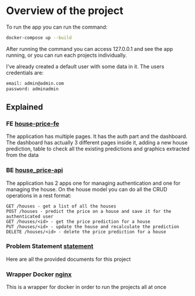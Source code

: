 # Overview of the project

To run the app you can run the command:
```sh
docker-compose up --build
```
After running the command you can access 127.0.0.1 and see the app running, or you can run each projects individually.

I've already created a default user with some data in it. The users credentials are:
```html
email: admin@admin.com 
password: adminadmin
```

## Explained

### FE [house-price-fe](https://github.com/galoscar07/HouseEvaluation/tree/main/housing-price-fe)

The application has multiple pages. It has the auth part and the dashboard. The dashboard has actually 3 different pages inside it,
adding a new house prediction, table to check all the existing predictions and graphics extracted from the data

### BE [house_price-api](https://github.com/galoscar07/HouseEvaluation/tree/main/housing_price_api)

The application has 2 apps one for managing authentication and one for managing the house. On the house model you can do all the CRUD operations in a rest format:
```shell
GET /houses - get a list of all the houses
POST /houses - predict the price on a house and save it for the authenticated user
GET /houses/<id> - get the price prediction for a house
PUT /houses/<id> - update the house and recalculate the prediction
DELETE /houses/<id> - delete the price prediction for a house
```

### Problem Statement [statement](https://github.com/galoscar07/HouseEvaluation/tree/main/statement)

Here are all the provided documents for this project


### Wrapper Docker [nginx](https://github.com/galoscar07/HouseEvaluation/tree/main/nginx)

This is a wrapper for docker in order to run the projects all at once
